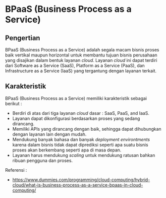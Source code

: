 # BPaaS (Business Process as a Service)

## Pengertian
BPaaS (Business Process as a Service) adalah segala macam bisnis proses baik vertikal maupun horizontal untuk membantu tujuan bisnis perusahaan yang disajikan dalam bentuk layanan *cloud*. Layanan *cloud* ini dapat terdiri dari Software as a Service (SaaS), Platform as a Service (PaaS), dan Infrastructure as a Service (IaaS) yang tergantung dengan layanan terkait.

## Karakteristik
BPaaS (Business Process as a Service) memiliki karakteristik sebagai berikut :
 * Berdiri di atas dari tiga layanan *cloud* dasar : SaaS, PaaS, and IaaS.
 * Layanan dapat dikonfigurasi berdasarkan proses yang sedang dirancang.
 * Memiliki APIs yang dirancang dengan baik, sehingga dapat dihubungkan dengan layanan lain dengan mudah.
 * Mendukung banyak bahasa dan banyak *deployment environtments* karena dalam bisnis tidak dapat diprediksi seperti apa suatu bisnis proses akan berkembang seperti apa di masa depan.
 * Layanan harus mendukung *scaling* untuk mendukung ratusan bahkan ribuan pengguna dan proses.


 
Referensi :
 * https://www.dummies.com/programming/cloud-computing/hybrid-cloud/what-is-business-process-as-a-service-bpaas-in-cloud-computing/